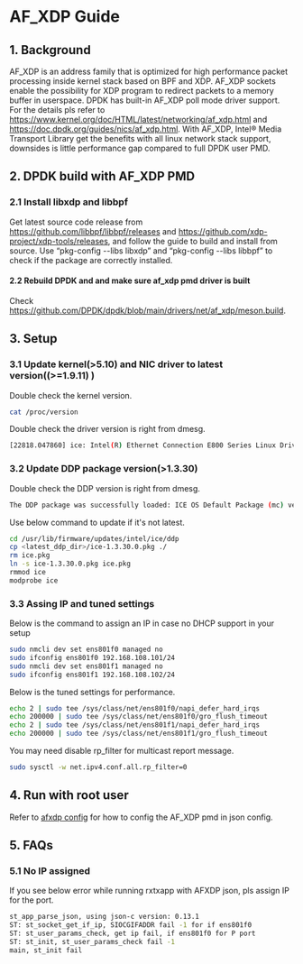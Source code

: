 # AF_XDP Guide

## 1. Background

AF_XDP is an address family that is optimized for high performance packet processing inside kernel stack based on BPF and XDP. AF_XDP sockets enable the possibility for XDP program to redirect packets to a memory buffer in userspace. DPDK has built-in AF_XDP poll mode driver support. For the details pls refer to <https://www.kernel.org/doc/HTML/latest/networking/af_xdp.html> and <https://doc.dpdk.org/guides/nics/af_xdp.html>.
With AF_XDP, Intel® Media Transport Library get the benefits with all linux network stack support, downsides is little performance gap compared to full DPDK user PMD.

## 2. DPDK build with AF_XDP PMD

### 2.1 Install libxdp and libbpf

Get latest source code release from <https://github.com/libbpf/libbpf/releases> and <https://github.com/xdp-project/xdp-tools/releases>, and follow the guide to build and install from source. Use “pkg-config --libs libxdp” and “pkg-config --libs libbpf” to check if the package are correctly installed.

#### 2.2 Rebuild DPDK and and make sure af_xdp pmd driver is built

Check <https://github.com/DPDK/dpdk/blob/main/drivers/net/af_xdp/meson.build>.

## 3. Setup

### 3.1 Update kernel(>5.10) and NIC driver to latest version((>=1.9.11) )

Double check the kernel version.

```bash
cat /proc/version
```

Double check the driver version is right from dmesg.

```bash
[22818.047860] ice: Intel(R) Ethernet Connection E800 Series Linux Driver - version 1.9.11
```

### 3.2 Update DDP package version(>1.3.30)

Double check the DDP version is right from dmesg.

```bash
The DDP package was successfully loaded: ICE OS Default Package (mc) version 1.3.30.0
```

Use below command to update if it's not latest.

```bash
cd /usr/lib/firmware/updates/intel/ice/ddp
cp <latest_ddp_dir>/ice-1.3.30.0.pkg ./
rm ice.pkg
ln -s ice-1.3.30.0.pkg ice.pkg
rmmod ice
modprobe ice
```

### 3.3 Assing IP and tuned settings

Below is the command to assign an IP in case no DHCP support in your setup

```bash
sudo nmcli dev set ens801f0 managed no
sudo ifconfig ens801f0 192.168.108.101/24
sudo nmcli dev set ens801f1 managed no
sudo ifconfig ens801f1 192.168.108.102/24
```

Below is the tuned settings for performance.

```bash
echo 2 | sudo tee /sys/class/net/ens801f0/napi_defer_hard_irqs
echo 200000 | sudo tee /sys/class/net/ens801f0/gro_flush_timeout
echo 2 | sudo tee /sys/class/net/ens801f1/napi_defer_hard_irqs
echo 200000 | sudo tee /sys/class/net/ens801f1/gro_flush_timeout
```

You may need disable rp_filter for multicast report message.

```bash
sudo sysctl -w net.ipv4.conf.all.rp_filter=0
```

## 4. Run with root user

Refer to [afxdp config](../tests/script/afxdp_json/) for how to config the AF_XDP pmd in json config.

## 5. FAQs

### 5.1 No IP assigned

If you see below error while running rxtxapp with AFXDP json, pls assign IP for the port.

```bash
st_app_parse_json, using json-c version: 0.13.1
ST: st_socket_get_if_ip, SIOCGIFADDR fail -1 for if ens801f0
ST: st_user_params_check, get ip fail, if ens801f0 for P port
ST: st_init, st_user_params_check fail -1
main, st_init fail
```
